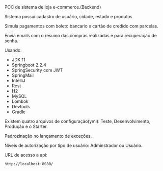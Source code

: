 POC de sistema de loja e-commerce.(Backend)

Sistema possuí cadastro de usuário, cidade, estado e produtos.

Simula pagamentos com boleto bancario e cartão de credido com parcelas.

Envia emails com o resumo das compras realizadas e para recuperação de senha.


Usando:

* JDK 11
* Springboot 2.2.4
* SpringSecurity com JWT
* SpringMail
* IntelliJ
* Rest
* H2
* MySQL
* Lombok
* Devtools
* Gradle

Existem quatro arquivos de configuração(yml): Teste, Desenvolvimento, Produção e o Starter.

Padrozinação no lançamento de exceções.

Niveis de autorização por tipo de usuário: Adminstrador ou Usuário.

URL de acesso a api:

```http://localhost:8080/```
